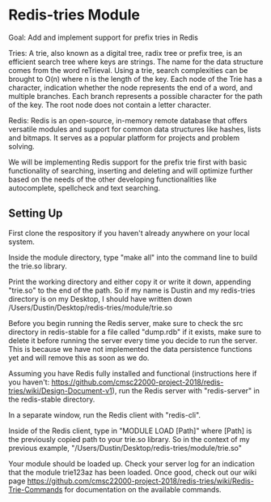 # Redis-tries Module #

Goal: Add and implement support for prefix tries in Redis

Tries: A trie, also known as a digital tree, radix tree or prefix tree, is an efficient search tree where keys are strings. The name for the data structure comes from the word reTrieval. Using a trie, search complexities can be brought to O(n) where n is the length of the key. Each node of the Trie has a character, indication whether the node represents the end of a word, and multiple branches. Each branch represents a possible character for the path of the key. The root node does not contain a letter character.

Redis: Redis is an open-source, in-memory remote database that offers versatile modules and support for common data structures like hashes, lists and bitmaps. It serves as a popular platform for projects and problem solving.

We will be implementing Redis support for the prefix trie first with basic functionality of searching, inserting and deleting and will optimize further based on the needs of the other developing functionalities like autocomplete, spellcheck and text searching.

## Setting Up ##

First clone the respository if you haven't already anywhere on your local system.

Inside the module directory, type "make all" into the command line to build the trie.so library.

Print the working directory and either copy it or write it down, appending "trie.so" to the end of the path. So if my name is Dustin and my redis-tries directory is on my Desktop, I should have written down /Users/Dustin/Desktop/redis-tries/module/trie.so

Before you begin running the Redis server, make sure to check the src directory in redis-stable for a file called "dump.rdb" if it exists, make sure to delete it before running the server every time you decide to run the server. This is because we have not implemented the data persistence functions yet and will remove this as soon as we do.

Assuming you have Redis fully installed and functional (instructions here if you haven't: https://github.com/cmsc22000-project-2018/redis-tries/wiki/Design-Document-v1), run the Redis server with "redis-server" in the redis-stable directory.

In a separate window, run the Redis client with "redis-cli".

Inside of the Redis client, type in "MODULE LOAD [Path]" where [Path] is the previously copied path to your trie.so library. So in the context of my previous example, "/Users/Dustin/Desktop/redis-tries/module/trie.so"

Your module should be loaded up. Check your server log for an indication that the module trie123az has been loaded. Once good, check out our wiki page https://github.com/cmsc22000-project-2018/redis-tries/wiki/Redis-Trie-Commands for documentation on the available commands.
